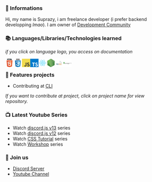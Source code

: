 ### 👋 Informations

Hi, my name is Suprazy, i am freelance developer (i prefer backend developping *lmao*).
I am owner of [Development Community](discord.gg/dev-community)

### 📚 Languages/Libraries/Technologies learned

*if you click on language logo, you access on documentation*

<img align="left" alt="HTML5" width="26px" src="https://raw.githubusercontent.com/github/explore/80688e429a7d4ef2fca1e82350fe8e3517d3494d/topics/html/html.png" />
<img align="left" alt="CSS3" width="26px" src="https://raw.githubusercontent.com/github/explore/80688e429a7d4ef2fca1e82350fe8e3517d3494d/topics/css/css.png" />
<img align="left" alt="JavaScript" width="26px" src="https://raw.githubusercontent.com/github/explore/80688e429a7d4ef2fca1e82350fe8e3517d3494d/topics/javascript/javascript.png" />
<img align="left" alt="Typescript" width="26px" src="https://raw.githubusercontent.com/github/explore/80688e429a7d4ef2fca1e82350fe8e3517d3494d/topics/typescript/typescript.png"/>
<img align="left" alt="React" width="26px" src="https://raw.githubusercontent.com/github/explore/80688e429a7d4ef2fca1e82350fe8e3517d3494d/topics/react/react.png" />
<img align="left" alt="Node.js" width="26px" src="https://raw.githubusercontent.com/github/explore/80688e429a7d4ef2fca1e82350fe8e3517d3494d/topics/nodejs/nodejs.png" />
<img align="left" alt="MySQL" width="26px" src="https://raw.githubusercontent.com/github/explore/80688e429a7d4ef2fca1e82350fe8e3517d3494d/topics/mysql/mysql.png" />
<img align="left" alt="MongoDB" width="26px" src="https://raw.githubusercontent.com/github/explore/80688e429a7d4ef2fca1e82350fe8e3517d3494d/topics/mongodb/mongodb.png" />


<br/>

### 🧐 Features projects

 - Contributing at [CLI](https://github.com/Development-Community/CLI)

*If you want to contribute at project, click on project name for view repository.*

### 📺 Latest Youtube Series
 - Watch [discord.js v13](https://www.youtube.com/watch?v=YitVkjM2Cec&list=PLpBtWRenhW_S0fRWfxZZYDQZLYuLI0NPX) series
 - Watch [discord.js v12](https://www.youtube.com/watch?v=7kcm3FXG45M&list=PLpBtWRenhW_TrxYQn11892ABmua_dYyrh&index=1&t=703s) series
 - Watch [CSS Tutorial](https://www.youtube.com/watch?v=yG0OxXKGXKs&list=PLpBtWRenhW_QwNeqARAaO7rGZ34qUCYVC) series
 - Watch [Workshop](https://www.youtube.com/watch?v=CuUSNWmgIPI&list=PLpBtWRenhW_SSkuJ9u2onOxVzW5g-qBCH) series

### 🚀 Join us

- [Discord Server](https://discord.gg/dev-community)
- [Youtube Channel](https://www.youtube.com/channel/UCmH1td7f73IEyYNNg5XDT9g)
